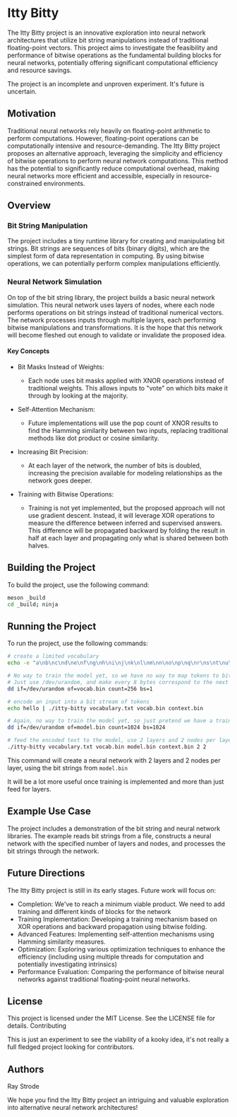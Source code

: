 # Itty Bitty

The Itty Bitty project is an innovative exploration into neural network architectures that utilize bit string manipulations instead of traditional floating-point vectors. This project aims to investigate the feasibility and performance of bitwise operations as the fundamental building blocks for neural networks, potentially offering significant computational efficiency and resource savings.

The project is an incomplete and unproven experiment. It's future is uncertain.

##  Motivation

Traditional neural networks rely heavily on floating-point arithmetic to perform computations. However, floating-point operations can be computationally intensive and resource-demanding. The Itty Bitty project proposes an alternative approach, leveraging the simplicity and efficiency of bitwise operations to perform neural network computations. This method has the potential to significantly reduce computational overhead, making neural networks more efficient and accessible, especially in resource-constrained environments.

##  Overview
###   Bit String Manipulation

The project includes a tiny runtime library for creating and manipulating bit strings. Bit strings are sequences of bits (binary digits), which are the simplest form of data representation in computing. By using bitwise operations, we can potentially perform complex manipulations efficiently.

###   Neural Network Simulation

On top of the bit string library, the project builds a basic neural network simulation. This neural network uses layers of nodes, where each node performs operations on bit strings instead of traditional numerical vectors. The network processes inputs through multiple layers, each performing bitwise manipulations and transformations. It is the hope that this network will become fleshed out enough to validate or invalidate the proposed idea.

####    Key Concepts

  - Bit Masks Instead of Weights:
    - Each node uses bit masks applied with XNOR operations instead of traditional weights. This allows inputs to "vote" on which bits make it through by looking at the majority.

  - Self-Attention Mechanism:
    - Future implementations will use the pop count of XNOR results to find the Hamming similarity between two inputs, replacing traditional methods like dot product or cosine similarity.

  - Increasing Bit Precision:
    - At each layer of the network, the number of bits is doubled, increasing the precision available for modeling relationships as the network goes deeper.

  - Training with Bitwise Operations:
    - Training is not yet implemented, but the proposed approach will not use gradient descent. Instead, it will leverage XOR operations to measure the difference between inferred and supervised answers. This difference will be propagated backward by folding the result in half at each layer and propagating only what is shared between both halves.

## Building the Project

To build the project, use the following command:

```sh
meson _build
cd _build; ninja
```

## Running the Project

To run the project, use the following commands:

```sh
# create a limited vocabulary
echo -e "a\nb\nc\nd\ne\nf\ng\nh\ni\nj\nk\nl\nm\nn\no\np\nq\nr\ns\nt\nu\nv\nw\nx\ny\nz\n" > vocabulary.txt

# No way to train the model yet, so we have no way to map tokens to bit strings yet.
# Just use /dev/urandom, and make every 8 bytes correspond to the next word in the vocabulary
dd if=/dev/urandom of=vocab.bin count=256 bs=1

# encode an input into a bit stream of tokens
echo hello | ./itty-bitty vocabulary.txt vocab.bin context.bin

# Again, no way to train the model yet, so just pretend we have a trained one
dd if=/dev/urandom of=model.bin count=1024 bs=1024

# feed the encoded text to the model, use 2 layers and 2 nodes per layer
./itty-bitty vocabulary.txt vocab.bin model.bin context.bin 2 2
```

This command will create a neural network with 2 layers and 2 nodes per layer, using the bit strings from `model.bin`

It will be a lot more useful once training is implemented and more than just feed for layers.

## Example Use Case

The project includes a demonstration of the bit string and neural network libraries. The example reads bit strings from a file, constructs a neural network with the specified number of layers and nodes, and processes the bit strings through the network.

## Future Directions

The Itty Bitty project is still in its early stages. Future work will focus on:

- Completion: We've to reach a minimum viable product. We need to add training and different kinds of blocks for the network
 - Training Implementation: Developing a training mechanism based on XOR operations and backward propagation using bitwise folding.
 - Advanced Features: Implementing self-attention mechanisms using Hamming similarity measures.
- Optimization: Exploring various optimization techniques to enhance the efficiency (including using multiple threads for computation and potentially investigating intrinsics)
- Performance Evaluation: Comparing the performance of bitwise neural networks against traditional floating-point neural networks.

## License

This project is licensed under the MIT License. See the LICENSE file for details.
Contributing

This is just an experiment to see the viability of a kooky idea, it's not really a full fledged project looking for contributors.

## Authors

Ray Strode

We hope you find the Itty Bitty project an intriguing and valuable exploration into alternative neural network architectures!
